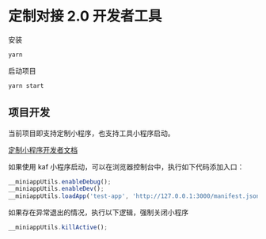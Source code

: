 # 定制对接 2.0 开发者工具

安装

```bash
yarn
```

启动项目

```bash
yarn start
```

## 项目开发

当前项目即支持定制小程序，也支持工具小程序启动。

[定制小程序开发者文档](https://manual.kujiale.com/custom-miniapp-sdk/0.11.1#/mini-app/quick-start/accessGuide)

如果使用 kaf 小程序启动，可以在浏览器控制台中，执行如下代码添加入口：

```typescript
__miniappUtils.enableDebug();
__miniappUtils.enableDev();
__miniappUtils.loadApp('test-app', 'http://127.0.0.1:3000/manifest.json');
```

如果存在异常退出的情况，执行以下逻辑，强制关闭小程序

```typescript
__miniappUtils.killActive();
```
